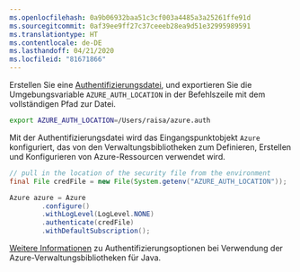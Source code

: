 ```yaml
---
ms.openlocfilehash: 0a9b06932baa51c3cf003a4485a3a25261ffe91d
ms.sourcegitcommit: 0af39ee9ff27c37ceeeb28ea9d51e32995989591
ms.translationtype: HT
ms.contentlocale: de-DE
ms.lasthandoff: 04/21/2020
ms.locfileid: "81671866"
---
```

Erstellen Sie eine [Authentifizierungsdatei](../java-sdk-azure-authenticate.md#mgmt-file), und exportieren Sie die Umgebungsvariable `AZURE_AUTH_LOCATION` in der Befehlszeile mit dem vollständigen Pfad zur Datei.

```bash
export AZURE_AUTH_LOCATION=/Users/raisa/azure.auth
```

Mit der Authentifizierungsdatei wird das Eingangspunktobjekt `Azure` konfiguriert, das von den Verwaltungsbibliotheken zum Definieren, Erstellen und Konfigurieren von Azure-Ressourcen verwendet wird.

```java
// pull in the location of the security file from the environment 
final File credFile = new File(System.getenv("AZURE_AUTH_LOCATION"));

Azure azure = Azure
        .configure()
        .withLogLevel(LogLevel.NONE)
        .authenticate(credFile)
        .withDefaultSubscription();
```

[Weitere Informationen](../java-sdk-azure-authenticate.md#mgmt-auth) zu Authentifizierungsoptionen bei Verwendung der Azure-Verwaltungsbibliotheken für Java.